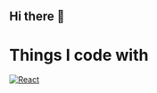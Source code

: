 ## Hi there 👋
<h1>Things I code with</h1>
<a target="_blank" rel="noopener noreferrer nofollow" href="https://vk.com"><img alt="React" src="https://camo.githubusercontent.com/9ea39a145870ab0cea89d021e33cacd20d1b833764284b3579c3d0713da87262/68747470733a2f2f696d672e736869656c64732e696f2f62616467652f2d52656163742d3435623864383f7374796c653d666c61742d737175617265266c6f676f3d7265616374266c6f676f436f6c6f723d7768697465" data-canonical-src="https://img.shields.io/badge/-React-45b8d8?style=flat-square&amp;logo=react&amp;logoColor=white" style="max-width: 100%;"></a>



